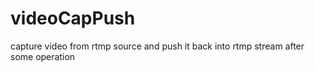 # videoCapPush
capture video from rtmp source and push it back into rtmp stream after some operation
